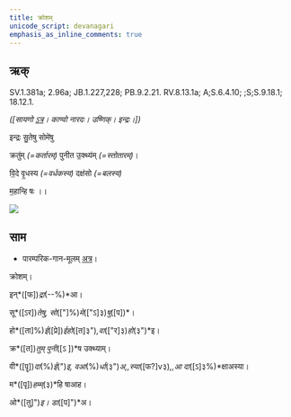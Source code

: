 ```yaml
---
title: क्रोशम्  
unicode_script: devanagari  
emphasis_as_inline_comments: true
---   
```


## ऋक्

SV.1.381a; 2.96a; JB.1.227,228; PB.9.2.21. RV.8.13.1a; A;S.6.4.10; ;S;S.9.18.1; 18.12.1.

*([सायणो [ऽत्र](https://archive.org/stream/RgVedaWithSayanasCommentaryPart3/rv_sayanabhasya_part3#page/n700/mode/1up&sa=D&ust=1542425956185000)। काण्वो नारदः। उष्णिक्। इन्द्रः।])*

इन्द्रः सु॒तेषु सोमे॑षु

क्रतु॑म् *(=कर्तारम्)* पुनीत उ॒क्थ्य॑म् *(=स्तोतारम्)*।

वि॒दे वृ॒धस्य *(=वर्धकस्य)* दक्ष॑सो *(=बलस्य)*

म॒हान्हि षः ।।

![](../../images/indra-as-maghavAn-followed-by-people-bearing-wealth-moving-towards-a-yajamAna.png)


## साम

- पारम्परिक-गान-मूलम् [अत्र](https://sanskritdocuments.org/sites/pssramanujaswamy/VIVAAHA%20UPANAYANA%20SAAMAANI.pdf&sa=D&ust=1542425956186000)।
<div class="audioEmbed"  caption="रामानुजार्यः 1974 " src="https://archive
.org/download/jaiminIya-sAma-gAna-paravastu-tradition-rAmAnuja/krosham.mp3"></div>
<div class="audioEmbed"  caption="गोपालार्यः 2015  " src="https://archive
.org/download/jaiminIya-sAma-gAna-paravastu-tradition-gopAla-2015/krosham.mp3"></div>
<div class="audioEmbed"  caption="गोपालपवनयोर् अनुवचनम् 2015 1x" src="https://archive
.org/download/jaiminIya-sAma-gAna-paravastu-tradition-anuvachanam-gopAla-pavana-2015/krosham.mp3"></div>
<div class="audioEmbed"  caption="गोपालपवनयोर् अनुवचनम् 2015 1.5x" src="https://archive
.org/download/jaiminIya-sAma-gAna-paravastu-tradition-anuvachanam-gopAla-pavana-2015-150p-speed/krosham.mp3"></div>

क्रोशम्।

इन्*([फ])*द्रा*(--%)*आ।

सू*([ऽर])*तेषु, सो*(["]%)*मे*(["ऽ]३)*षु*([प])*।

हो*([ता]%)*ई*([प्रे])*ईहो*([त]३")*,वा*(["र]३)*हो*(३")*इ।

क्र*([त])*तुम् पुनी*([ऽ ])*ष उक्थ्याम्।

वी*([पॄ])*दा*(%)*ई*(")*इ, वआ*(%)*र्धा*(३")*अ,,स्या*([फ?]v३)*,,आ दा*([ऽ]३%)*क्षाअस्या।

म*([पृ])*हम्म्*(३)*हि षाआह।

ओ*([तु]")*इ। डा*([प]")*अ।